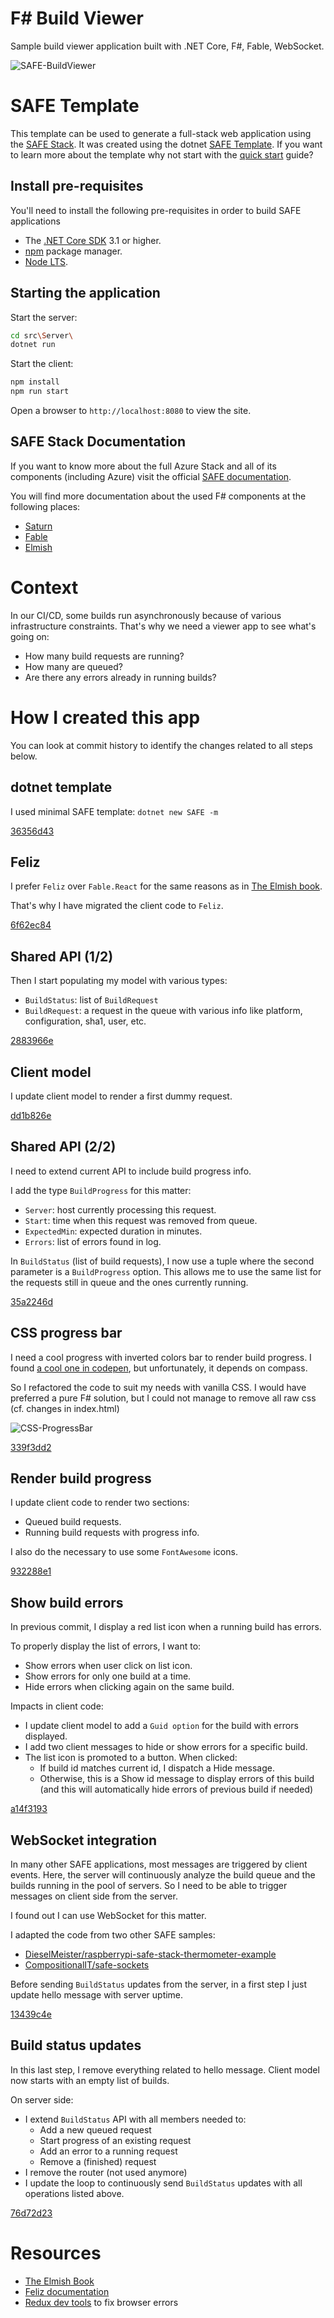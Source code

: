 # F# Build Viewer

Sample build viewer application built with .NET Core, F#, Fable, WebSocket.

![SAFE-BuildViewer](doc/SAFE-BuildViewer.gif "SAFE-BuildViewer")

# SAFE Template
This template can be used to generate a full-stack web application using the [SAFE Stack](https://safe-stack.github.io/). It was created using the dotnet [SAFE Template](https://safe-stack.github.io/docs/template-overview/). If you want to learn more about the template why not start with the [quick start](https://safe-stack.github.io/docs/quickstart/) guide?

## Install pre-requisites
You'll need to install the following pre-requisites in order to build SAFE applications

* The [.NET Core SDK](https://www.microsoft.com/net/download) 3.1 or higher.
* [npm](https://nodejs.org/en/download/) package manager.
* [Node LTS](https://nodejs.org/en/download/).

## Starting the application
Start the server:
```bash
cd src\Server\
dotnet run
```

Start the client:
```bash
npm install
npm run start
```

Open a browser to `http://localhost:8080` to view the site.

## SAFE Stack Documentation
If you want to know more about the full Azure Stack and all of its components (including Azure) visit the official [SAFE documentation](https://safe-stack.github.io/docs/).

You will find more documentation about the used F# components at the following places:

* [Saturn](https://saturnframework.org/docs/)
* [Fable](https://fable.io/docs/)
* [Elmish](https://elmish.github.io/elmish/)

# Context

In our CI/CD, some builds run asynchronously because of various infrastructure constraints. That's why we need a viewer app to see what's going on:

* How many build requests are running?
* How many are queued?
* Are there any errors already in running builds?

# How I created this app

You can look at commit history to identify the changes related to all steps below.

## dotnet template

I used minimal SAFE template:
```dotnet new SAFE -m```

[36356d43](https://github.com/dedale/SAFE-BuildViewer/commit/36356d43a45cce574a9cb52dd8ffaef09fd9acd9)

## Feliz

I prefer `Feliz` over `Fable.React` for the same reasons as in [The Elmish book](https://zaid-ajaj.github.io/the-elmish-book/#/chapters/elm/render-html).

That's why I have migrated the client code to `Feliz`.

[6f62ec84](https://github.com/dedale/SAFE-BuildViewer/commit/6f62ec8434a3e7c42aaa04865122bb62f5ff1d70)

## Shared API (1/2)

Then I start populating my model with various types:

* `BuildStatus`: list of `BuildRequest`
* `BuildRequest`: a request in the queue with various info like platform, configuration, sha1, user, etc.

[2883966e](https://github.com/dedale/SAFE-BuildViewer/commit/2883966ee55ac87dd93458f1391f5b0b164cc23f)

## Client model

I update client model to render a first dummy request.

[dd1b826e](https://github.com/dedale/SAFE-BuildViewer/commit/dd1b826eaa74103680c61a1e9e20766b2203902f)

## Shared API (2/2)

I need to extend current API to include build progress info.

I add the type `BuildProgress` for this matter:

* `Server`: host currently processing this request.
* `Start`: time when this request was removed from queue.
* `ExpectedMin`: expected duration in minutes.
* `Errors`: list of errors found in log.

In `BuildStatus` (list of build requests), I now use a tuple where the second parameter is a `BuildProgress` option.
This allows me to use the same list for the requests still in queue and the ones currently running.

[35a2246d](https://github.com/dedale/SAFE-BuildViewer/commit/35a2246d120054cb92c02628751250d18f7b46e9)

## CSS progress bar

I need a cool progress with inverted colors bar to render build progress.
I found [a cool one in codepen](https://codepen.io/valiooo/pen/qyiov), but unfortunately, it depends on compass.

So I refactored the code to suit my needs with vanilla CSS.
I would have preferred a pure F# solution, but I could not manage to remove all raw css (cf. changes in index.html)

![CSS-ProgressBar](doc/progress-bars.png "CSS Progress Bar")

[339f3dd2](https://github.com/dedale/SAFE-BuildViewer/commit/339f3dd24cfe216d6ee485aed89c947088a1e175)

## Render build progress

I update client code to render two sections:

* Queued build requests.
* Running build requests with progress info.

I also do the necessary to use some `FontAwesome` icons.

[932288e1](https://github.com/dedale/SAFE-BuildViewer/commit/932288e16693f3596d8f034529139476b67a49bb)

## Show build errors

In previous commit, I display a red list icon when a running build has errors.

To properly display the list of errors, I want to:

* Show errors when user click on list icon.
* Show errors for only one build at a time.
* Hide errors when clicking again on the same build.

Impacts in client code:

* I update client model to add a `Guid option` for the build with errors displayed.
* I add two client messages to hide or show errors for a specific build.
* The list icon is promoted to a button. When clicked:
  * If build id matches current id, I dispatch a Hide message.
  * Otherwise, this is a Show id message to display errors of this build (and this will automatically hide errors of previous build if needed)

[a14f3193](https://github.com/dedale/SAFE-BuildViewer/commit/a14f3193bc336b8edd3ec50b2971a8d6155503a7)

## WebSocket integration

In many other SAFE applications, most messages are triggered by client events.
Here, the server will continuously analyze the build queue and the builds running in the pool of servers.
So I need to be able to trigger messages on client side from the server.

I found out I can use WebSocket for this matter.

I adapted the code from two other SAFE samples:

* [DieselMeister/raspberrypi-safe-stack-thermometer-example](https://github.com/DieselMeister/raspberrypi-safe-stack-thermometer-example)
* [CompositionalIT/safe-sockets](https://github.com/CompositionalIT/safe-sockets)

Before sending `BuildStatus` updates from the server, in a first step I just update hello message with server uptime.

[13439c4e](https://github.com/dedale/SAFE-BuildViewer/commit/13439c4ecca0278a858e72285c2cb0bdddd5a298)

## Build status updates

In this last step, I remove everything related to hello message.
Client model now starts with an empty list of builds.

On server side:

* I extend `BuildStatus` API with all members needed to:
  * Add a new queued request
  * Start progress of an existing request
  * Add an error to a running request
  * Remove a (finished) request
* I remove the router (not used anymore)
* I update the loop to continuously send `BuildStatus` updates with all operations listed above.

[76d72d23](https://github.com/dedale/SAFE-BuildViewer/commit/76d72d231a5f6c069adc4badd1b9b9eca02355ec)

# Resources

* [The Elmish Book](https://zaid-ajaj.github.io/the-elmish-book/#/)
* [Feliz documentation](https://zaid-ajaj.github.io/Feliz/#/)
* [Redux dev tools](https://safe-stack.github.io/docs/faq-troubleshooting/) to fix browser errors

